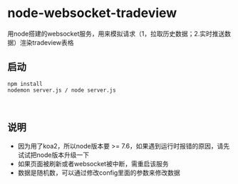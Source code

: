 ﻿# node-websocket-tradeview

用node搭建的websocket服务，用来模拟请求（1，拉取历史数据；2.实时推送数据）渲染tradeview表格

## 启动


    npm install
    nodemon server.js / node server.js
    
    


## 说明

* 因为用了koa2，所以node版本要 >= 7.6，如果遇到运行时报错的原因，请先试试把node版本升级一下
* 如果页面被刷新或者websocket被中断，需重启该服务 
* 数据是随机数，可以通过修改config里面的参数来修改数据

